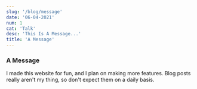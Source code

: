 ```yaml
---
slug: '/blog/message'
date: '06-04-2021'
num: 1
cat: 'Talk'
desc: 'This Is A Message...'
title: 'A Message'
---
```


### A Message

I made this website for fun, and I plan on making more features. Blog posts really aren't my thing, so don't expect them on a daily basis.
